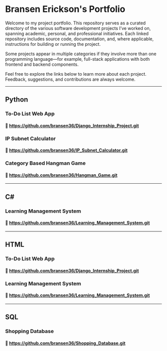 # Bransen Erickson's Portfolio
Welcome to my project portfolio. This repository serves as a curated directory of the various software development projects I’ve worked on, spanning academic, personal, and professional initiatives. Each linked repository includes source code, documentation, and, where applicable, instructions for building or running the project.

Some projects appear in multiple categories if they involve more than one programming language—for example, full-stack applications with both frontend and backend components.

Feel free to explore the links below to learn more about each project. Feedback, suggestions, and contributions are always welcome.
***

## Python
### To-Do List Web App
#### 🔗 https://github.com/bransen36/Django_Internship_Project.git

### IP Subnet Calculator
#### 🔗 https://github.com/bransen36/IP_Subnet_Calculator.git

### Category Based Hangman Game
#### 🔗 https://github.com/bransen36/Hangman_Game.git
***

## C#
### Learning Management System
#### 🔗 https://github.com/bransen36/Learning_Management_System.git
***

## HTML
### To-Do List Web App
#### 🔗 https://github.com/bransen36/Django_Internship_Project.git

### Learning Management System
#### 🔗 https://github.com/bransen36/Learning_Management_System.git
***

## SQL
### Shopping Database
#### 🔗 https://github.com/bransen36/Shopping_Database.git
